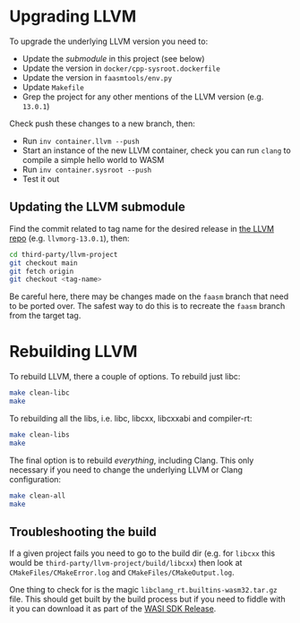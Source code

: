# Upgrading LLVM

To upgrade the underlying LLVM version you need to:

- Update the _submodule_ in this project (see below)
- Update the version in `docker/cpp-sysroot.dockerfile`
- Update the version in `faasmtools/env.py`
- Update `Makefile`
- Grep the project for any other mentions of the LLVM version (e.g. `13.0.1`)

Check push these changes to a new branch, then:

- Run `inv container.llvm --push`
- Start an instance of the new LLVM container, check you can run `clang` to
  compile a simple hello world to WASM
- Run `inv container.sysroot --push`
- Test it out

## Updating the LLVM submodule

Find the commit related to tag name for the desired release in
[the LLVM repo](https://github.com/llvm/llvm-project/releases) (e.g.
`llvmorg-13.0.1`), then:

```bash
cd third-party/llvm-project
git checkout main
git fetch origin
git checkout <tag-name>
```

Be careful here, there may be changes made on the `faasm` branch that need to be
ported over. The safest way to do this is to recreate the `faasm` branch from
the target tag.

# Rebuilding LLVM

To rebuild LLVM, there a couple of options. To rebuild just libc:

```bash
make clean-libc
make
```

To rebuilding all the libs, i.e. libc, libcxx, libcxxabi and
compiler-rt:

```bash
make clean-libs
make
```

The final option is to rebuild _everything_, including Clang. This only
necessary if you need to change the underlying LLVM or Clang configuration:

```bash
make clean-all
make
```

## Troubleshooting the build

If a given project fails you need to go to the build dir (e.g. for `libcxx` this
would be `third-party/llvm-project/build/libcxx`) then look at
`CMakeFiles/CMakeError.log` and `CMakeFiles/CMakeOutput.log`.

One thing to check for is the magic `libclang_rt.builtins-wasm32.tar.gz` file.
This should get built by the build process but if you need to fiddle with it you
can download it as part of the [WASI SDK
Release](https://github.com/CraneStation/wasi-sdk/releases).
